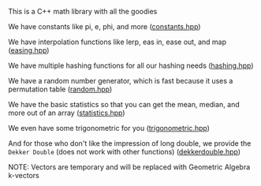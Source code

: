 This is a C++ math library with all the goodies

We have constants like pi, e, phi, and more ([constants.hpp](includes/constants.hpp))

We have interpolation functions like lerp, eas in, ease out, and map ([easing.hpp](includes/easing.hpp))

We have multiple hashing functions for all our hashing needs ([hashing.hpp](includes/hashing.hpp))

We have a random number generator, which is fast because it uses a permutation table ([random.hpp](includes/random.hpp))

We have the basic statistics so that you can get the mean, median, and more out of an array ([statistics.hpp](includes/statistics.hpp))

We even have some trigonometric for you ([trigonometric.hpp](includes/trigonometric.hpp))

And for those who don't like the impression of long double, we provide the `Dekker Double` (does not work with other functions) ([dekkerdouble.hpp](includes/dekkerdouble.hpp))


NOTE: Vectors are temporary and will be replaced with Geometric Algebra k-vectors